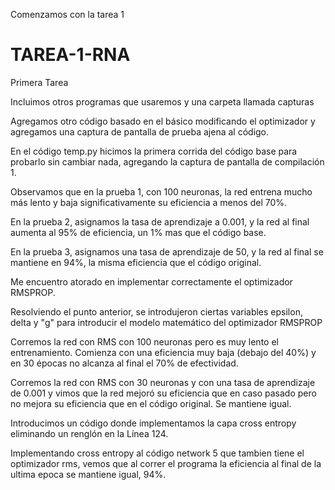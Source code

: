 Comenzamos con la tarea 1
# TAREA-1-RNA
Primera Tarea

Incluimos otros programas que usaremos y una carpeta llamada capturas

Agregamos otro código basado en el básico modificando el optimizador y agregamos una captura de pantalla de prueba ajena al código.

En el código temp.py hicimos la primera corrida del código base para probarlo sin cambiar nada, agregando la captura de pantalla de compilación 1.

Observamos que en la prueba 1, con 100 neuronas, la red entrena mucho más lento y baja significativamente su eficiencia a menos del 70%.

En la prueba 2, asignamos la tasa de aprendizaje a 0.001, y la red al final aumenta al 95% de eficiencia, un 1% mas que el código base.

En la prueba 3, asignamos una tasa de aprendizaje de 50, y la red al final se mantiene en 94%, la misma eficiencia que el código original.

Me encuentro atorado en implementar correctamente el optimizador RMSPROP.

Resolviendo el punto anterior, se introdujeron ciertas variables epsilon, delta y "g" para introducir el modelo matemático del optimizador RMSPROP

Corremos la red con RMS con 100 neuronas pero es muy lento el entrenamiento. Comienza con una eficiencia muy baja (debajo del 40%) y en 30 épocas no alcanza al final el 70% de efectividad.

Corremos la red con RMS con 30 neuronas y con una tasa de aprendizaje de 0.001 y vimos que la red mejoró su eficiencia que en caso pasado pero no mejora su eficiencia que en el código original. Se mantiene igual.

Introducimos un código donde implementamos la capa cross entropy eliminando un renglón en la Línea 124. 

Implementando cross entropy al código network 5 que tambien tiene el optimizador rms, vemos que al correr el programa la eficiencia al final de la ultima epoca se mantiene igual, 94%. 